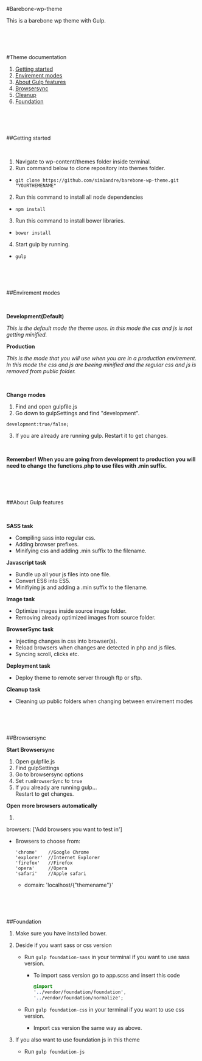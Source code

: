 #Barebone-wp-theme

This is a barebone wp theme with Gulp.

<br/>
<br/>
<br/>

#Theme documentation

1. [Getting started](#getting-started)
2. [Envirement modes](#modes)
3. [About Gulp features](#about-gulp-features)
4. [Browsersync](#browsersync)
5. [Cleanup](#cleanup)
5. [Foundation](#foundation)


<br/>
<br/>
<br/>


##Getting started

<br/>

1. Navigate to wp-content/themes folder inside terminal.
2. Run command below to clone repository into themes folder.
  * `git clone https://github.com/sim1andre/barebone-wp-theme.git "YOURTHEMENAME"`

2. Run this command to install all node dependencies
  * `npm install`

3. Run this command to install bower libraries.
  * `bower install`

4. Start gulp by running.
  * `gulp`


<br/>
<br/>
<br/>

##Envirement modes

<br/>

**Development(Default)**

*This is the default mode the theme uses. In this mode the css and js
is not getting minified.*

**Production**

*This is the mode that you will use when you are in a production envirement.
In this mode the css and js are beeing minified and the regular css and js is
removed from public folder.*

<br/>

**Change modes**

  1. Find and open gulpfile.js
  2. Go down to gulpSettings and find "development".

  `development:true/false;`

  3. If you are already are running gulp. Restart it to get changes.

<br/>

**Remember! When you are going from development to production you will need to change the functions.php
to use files with .min suffix.**


<br/>
<br/>
<br/>


##About Gulp features

<br/>

**SASS task**

  * Compiling sass into regular css.
  * Adding browser prefixes.
  * Minifying css and adding .min suffix to the filename.

**Javascript task**

  * Bundle up all your js files into one file.
  * Convert ES6 into ES5.
  * Minifiying js and adding a .min suffix to the filename.

**Image task**

  * Optimize images inside source image folder.
  * Removing already optimized images from source folder.

**BrowserSync task**

  * Injecting changes in css into browser(s).
  * Reload browsers when changes are detected in php and js files.
  * Syncing scroll, clicks etc.

**Deployment task**

  * Deploy theme to remote server through ftp or sftp.

**Cleanup task**

  * Cleaning up public folders when changing between envirement modes

<br/>
<br/>
<br/>

##Browsersync

**Start Browsersync**

  1. Open gulpfile.js
  2. Find gulpSettings
  3. Go to browsersync options
  4. Set `runBrowserSync` to `true`
  5. If you already are running gulp...  
  Restart to get changes.

**Open more browsers automatically**

  1.


browsers: ['Add browsers you want to test in']
* Browsers to choose from:

  ````
  'chrome'    //Google Chrome
  'explorer'  //Internet Explorer
  'firefox'   //Firefox
  'opera'     //Opera
  'safari'    //Apple safari
  ````

    * domain: 'localhost/{"themename"}'

<br/>
<br/>
<br/>

##Foundation

1. Make sure you have installed bower.
2. Deside if you want sass or css version
    * Run `gulp foundation-sass` in your terminal if you want to use sass version.
        * To import sass version go to app.scss and insert this code

          ```SASS
          @import
          '../vendor/foundation/foundation',
          '../vendor/foundation/normalize';
          ```

    * Run `gulp foundation-css` in your terminal if you want to use css version.
       * Import css version the same way as above.

4. If you also want to use foundation js in this theme
    * Run `gulp foundation-js`
